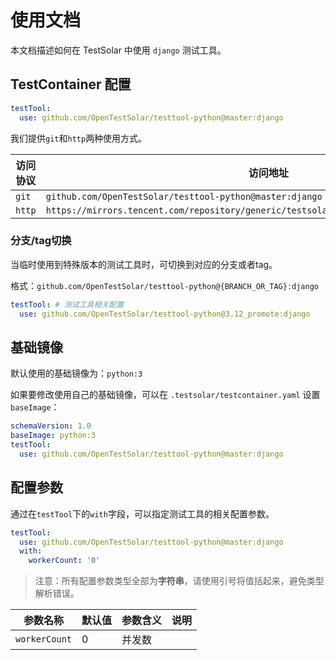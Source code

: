 # 使用文档

本文档描述如何在 TestSolar 中使用 `django` 测试工具。

## TestContainer 配置

```yaml
testTool:
  use: github.com/OpenTestSolar/testtool-python@master:django
```

我们提供`git`和`http`两种使用方式。

| **访问协议** | **访问地址**                                                                                   | **说明** |
|----------|--------------------------------------------------------------------------------------------|--------|
| `git`    | `github.com/OpenTestSolar/testtool-python@master:django`                                     |        |
| `http`   | `https://mirrors.tencent.com/repository/generic/testsolar/testtools/python@master:django` |        |

### 分支/tag切换

当临时使用到特殊版本的测试工具时，可切换到对应的分支或者tag。

格式：`github.com/OpenTestSolar/testtool-python@{BRANCH_OR_TAG}:django`

```yaml
testTool: # 测试工具相关配置
  use: github.com/OpenTestSolar/testtool-python@3.12_promote:django
```

## 基础镜像

默认使用的基础镜像为：`python:3`

如果要修改使用自己的基础镜像，可以在 `.testsolar/testcontainer.yaml` 设置 `baseImage`：

```yaml
schemaVersion: 1.0
baseImage: python:3
testTool:
  use: github.com/OpenTestSolar/testtool-python@master:django
```

## 配置参数

通过在`testTool`下的`with`字段，可以指定测试工具的相关配置参数。

```yaml
testTool:
  use: github.com/OpenTestSolar/testtool-python@master:django
  with:
    workerCount: '0'
```

> 注意：所有配置参数类型全部为**字符串**，请使用引号将值括起来，避免类型解析错误。

| **参数名称** | **默认值** | **参数含义** | **说明** |
|----------|---------|----------|--------|
| `workerCount` | 0 | 并发数 |  |



